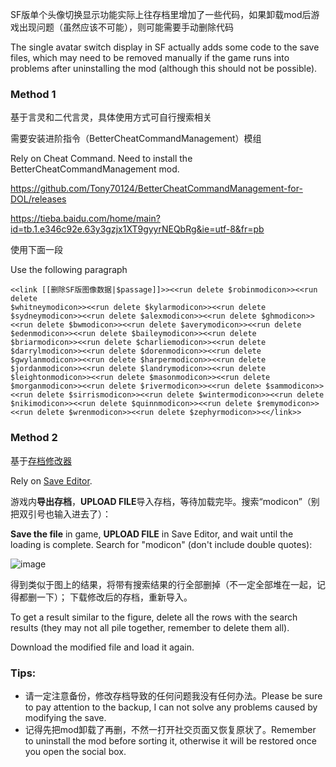 SF版单个头像切换显示功能实际上往存档里增加了一些代码，如果卸载mod后游戏出现问题（虽然应该不可能），则可能需要手动删除代码

The single avatar switch display in SF actually adds some code to the save files, which may need to be removed manually if the game runs into problems after uninstalling the mod (although this should not be possible).

### Method 1

基于言灵和二代言灵，具体使用方式可自行搜索相关

需要安装进阶指令（BetterCheatCommandManagement）模组

Rely on Cheat Command. Need to install the BetterCheatCommandManagement mod.

https://github.com/Tony70124/BetterCheatCommandManagement-for-DOL/releases 

https://tieba.baidu.com/home/main?id=tb.1.e346c92e.63y3gzjx1XT9gyyrNEQbRg&ie=utf-8&fr=pb 

使用下面一段 

Use the following paragraph

```
<<link [[删除SF版图像数据|$passage]]>><<run delete $robinmodicon>><<run delete 
$whitneymodicon>><<run delete $kylarmodicon>><<run delete $sydneymodicon>><<run delete $alexmodicon>><<run delete $ghmodicon>><<run delete $bwmodicon>><<run delete $averymodicon>><<run delete $edenmodicon>><<run delete $baileymodicon>><<run delete $briarmodicon>><<run delete $charliemodicon>><<run delete $darrylmodicon>><<run delete $dorenmodicon>><<run delete $gwylanmodicon>><<run delete $harpermodicon>><<run delete $jordanmodicon>><<run delete $landrymodicon>><<run delete $leightonmodicon>><<run delete $masonmodicon>><<run delete $morganmodicon>><<run delete $rivermodicon>><<run delete $sammodicon>><<run delete $sirrismodicon>><<run delete $wintermodicon>><<run delete $nikimodicon>><<run delete $quinnmodicon>><<run delete $remymodicon>><<run delete $wrenmodicon>><<run delete $zephyrmodicon>><</link>>
```


### Method 2

基于[存档修改器](https://www.saveeditonline.com/)

Rely on [Save Editor](https://www.saveeditonline.com/).

游戏内**导出存档**，**UPLOAD FILE**导入存档，等待加载完毕。搜索“modicon”（别把双引号也输入进去了）：

**Save the file** in game, **UPLOAD FILE** in Save Editor, and wait until the loading is complete. Search for "modicon" (don't include double quotes):

![image](https://github.com/Eudemonism00/DOL-npc-avatars-mod/assets/152267917/1d6f4918-84f3-4175-ae43-d6e747a3a75c)

得到类似于图上的结果，将带有搜索结果的行全部删掉（不一定全部堆在一起，记得都删一下）；
下载修改后的存档，重新导入。

To get a result similar to the figure, delete all the rows with the search results (they may not all pile together, remember to delete them all).

Download the modified file and load it again.


### Tips:

- 请一定注意备份，修改存档导致的任何问题我没有任何办法。Please be sure to pay attention to the backup, I can not solve any problems caused by modifying the save.
- 记得先把mod卸载了再删，不然一打开社交页面又恢复原状了。Remember to uninstall the mod before sorting it, otherwise it will be restored once you open the social box.
